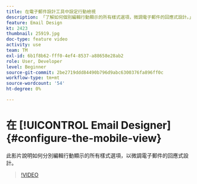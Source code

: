 ```yaml
---
title: 在電子郵件設計工具中設定行動檢視
description: 「了解如何個別編輯行動顯示的所有樣式選項，微調電子郵件的回應式設計。」
feature: Email Design
kt: 2423
thumbnail: 25919.jpg
doc-type: feature video
activity: use
team: TM
exl-id: 6b1f8b62-fff0-4ef4-8537-a88658e28ab2
role: User, Developer
level: Beginner
source-git-commit: 2be2719ddd84490b796d9abc6300376fa896ff0c
workflow-type: tm+mt
source-wordcount: '54'
ht-degree: 0%

---
```


# 在 [!UICONTROL Email Designer] {#configure-the-mobile-view}

此影片說明如何分別編輯行動顯示的所有樣式選項，以微調電子郵件的回應式設計。

>[!VIDEO](https://video.tv.adobe.com/v/25919?quality=12)
